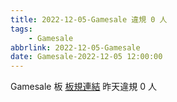 ```yaml
---
title: 2022-12-05-Gamesale 違規 0 人
tags:
    - Gamesale
abbrlink: 2022-12-05-Gamesale
date: Gamesale-2022-12-05 12:00:00
---
```

Gamesale 板 [板規連結](https://www.ptt.cc/bbs/Gossiping/M.1637425085.A.07D.html)
昨天違規 0 人
